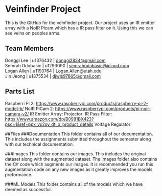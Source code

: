 # Veinfinder Project
This is the GitHub for the veinfinder project. Our project uses an IR emitter array with a NoIR Picam which has a IR pass filter on it. Using this we can see veins on peoples arms.

## Team Members
Donggi Lee | u1376432 | donggi2834@gmail.com <br />
Semrah Odobasic | u1293090 | semrahodobasic@icloud.com <br />
Logan Allen | u1190764 | Logan.Allen@utah.edu <br />
Jin Jeong   | u1375534 | djwls97865@gmail.com <br />

## Parts List
Raspberri Pi 2: https://www.raspberrypi.com/products/raspberry-pi-2-model-b/
NoIR PiCam 2: https://www.raspberrypi.com/products/pi-noir-camera-v2/
IR Emitter Array: 
Projector: 
IR Pass Filter: https://www.amazon.com/dp/B0981BX423?psc=1&ref=ppx_yo2ov_dt_b_product_details
Voltage Regulator: 

##Files
###Documentation
This folder contains all of our documentation. This includes the assignments submitted throughout the semester along with our technical documentation.

###Images
This folder contains our images. This includes the original dataset along with the augmented dataset. The Images folder also contains the C# code which augments our images. It is recommended you run this augmentation code on any new images as it greatly improves the models preformance.

###ML Models
This folder contains all of the models which we have deemed as successful.